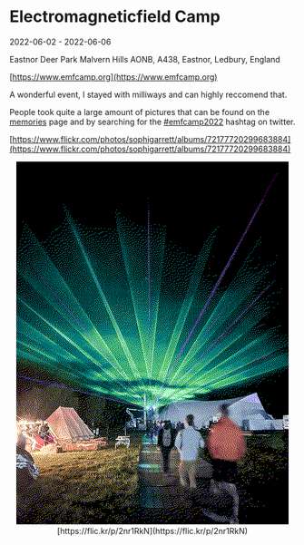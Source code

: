 # Electromagneticfield Camp

2022-06-02 - 2022-06-06

Eastnor Deer Park
Malvern Hills AONB, A438, Eastnor, Ledbury, England

[https://www.emfcamp.org](https://www.emfcamp.org)

A wonderful event, I stayed with milliways and can highly reccomend that.

People took quite a large amount of pictures that can be found on the [memories](https://wiki.emfcamp.org/wiki/Memories) page and by searching for the [#emfcamp2022](https://twitter.com/search?q=%23emfcamp2022&src=typeahead_click&f=top) hashtag on twitter.

[https://www.flickr.com/photos/sophigarrett/albums/72177720299683884](https://www.flickr.com/photos/sophigarrett/albums/72177720299683884)

</pre>
<div style="width: 100%" align=center>
    <div><img src="polybius.jpg"></img></div>
    <div>[https://flic.kr/p/2nr1RkN](https://flic.kr/p/2nr1RkN)</div>
</div>
</pre>
<p style="clear: both"></p>
